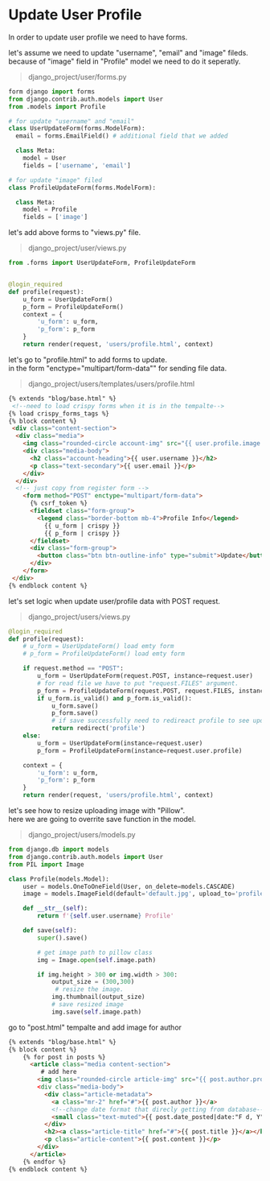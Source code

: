 # Update User Profile       

In order to update user profile we need to have forms.  

let's assume we need to update "username", "email" and "image" fileds.  
because of "image" field in "Profile" model we need to do it seperatly.  

>django_project/user/forms.py  
```py 
form django import forms
from django.contrib.auth.models import User  
from .models import Profile  

# for update "username" and "email"
class UserUpdateForm(forms.ModelForm):
  email = forms.EmailField() # additional field that we added  

  class Meta:
    model = User
    fields = ['username', 'email']

# for update "image" filed
class ProfileUpdateForm(forms.ModelForm):

  class Meta:
    model = Profile 
    fields = ['image']

```

let's add above forms to "views.py" file.   
>django_project/user/views.py    
```py 
from .forms import UserUpdateForm, ProfileUpdateForm  


@login_required
def profile(request):
    u_form = UserUpdateForm()
    p_form = ProfileUpdateForm()  
    context = {
        'u_form': u_form,
        'p_form': p_form
    }
    return render(request, 'users/profile.html', context)
```

let's go to "profile.html" to add forms to update.   
in the form "enctype="multipart/form-data"" for sending file data.  
> django_project/users/templates/users/profile.html  
```html 
{% extends "blog/base.html" %}
 <!--need to load crispy forms when it is in the tempalte-->
{% load crispy_forms_tags %}
{% block content %}
 <div class="content-section">
  <div class="media">
    <img class="rounded-circle account-img" src="{{ user.profile.image.url }}">
    <div class="media-body">
      <h2 class="account-heading">{{ user.username }}</h2>
      <p class="text-secondary">{{ user.email }}</p>
    </div>
  </div>
  <!-- just copy from register form -->
    <form method="POST" enctype="multipart/form-data">
      {% csrf_token %}
      <fieldset class="form-group">
        <legend class="border-bottom mb-4">Profile Info</legend>
          {{ u_form | crispy }}
          {{ p_form | crispy }}
      </fieldset>
      <div class="form-group">
        <button class="btn btn-outline-info" type="submit">Update</button>
      </div>
    </form>
 </div>
{% endblock content %}
```

let's set logic when update user/profile data with POST request. 
> django_project/users/views.py
```py 
@login_required
def profile(request):
    # u_form = UserUpdateForm() load emty form 
    # p_form = ProfileUpdateForm() load emty form  

    if request.method == "POST":
        u_form = UserUpdateForm(request.POST, instance=request.user)
        # for read file we have to put "request.FILES" argument.  
        p_form = ProfileUpdateForm(request.POST, request.FILES, instance=request.user.profile)
        if u_form.is_valid() and p_form.is_valid():
            u_form.save()
            p_form.save()
            # if save successfully need to redireact profile to see updated values.  
            return redirect('profile')
    else:
        u_form = UserUpdateForm(instance=request.user)
        p_form = ProfileUpdateForm(instance=request.user.profile)

    context = {
        'u_form': u_form,
        'p_form': p_form
    }
    return render(request, 'users/profile.html', context)
```


let's see how to resize uploading image with "Pillow".  
here we are going to overrite save function in the model.  
> django_project/users/models.py  
```py 
from django.db import models
from django.contrib.auth.models import User
from PIL import Image

class Profile(models.Model):
    user = models.OneToOneField(User, on_delete=models.CASCADE)
    image = models.ImageField(default='default.jpg', upload_to='profile_pics')

    def __str__(self):
        return f'{self.user.username} Profile'

    def save(self):
        super().save()

        # get image path to pillow class 
        img = Image.open(self.image.path)

        if img.height > 300 or img.width > 300:
            output_size = (300,300)
             # resize the image.   
            img.thumbnail(output_size)
            # save resized image 
            img.save(self.image.path)
``` 

go to "post.html" tempalte and add image for author  
```html 
{% extends "blog/base.html" %}
{% block content %}
    {% for post in posts %}
      <article class="media content-section">
         # add here 
        <img class="rounded-circle article-img" src="{{ post.author.profile.image.url }}"
        <div class="media-body">
          <div class="article-metadata">
            <a class="mr-2" href="#">{{ post.author }}</a>
            <!--change date format that direcly getting from database-->
            <small class="text-muted">{{ post.date_posted|date:"F d, Y" }}</small>
          </div>
          <h2><a class="article-title" href="#">{{ post.title }}</a></h2>
          <p class="article-content">{{ post.content }}</p>
        </div>
      </article> 
    {% endfor %}
{% endblock content %}
```

